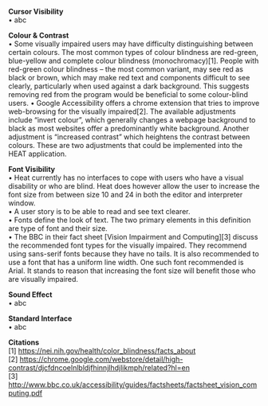**Cursor Visibility**  
• abc   

**Colour & Contrast**    
• Some visually impaired users may have difficulty distinguishing between certain colours. The most common types of colour blindness are red-green, blue-yellow and complete colour blindness (monochromacy)[1]. People with red-green colour blindness – the most common variant, may see red as black or brown, which may make red text and components difficult to see clearly, particularly when used against a dark background. This suggests removing red from the program would be beneficial to some colour-blind users.
• Google Accessibility offers a chrome extension that tries to improve web-browsing for the visually impaired[2]. The available adjustments include “invert colour”, which generally changes a webpage background to black as most websites offer a predominantly white background. Another adjustment is “increased contrast” which heightens the contrast between colours. These are two adjustments that could be implemented into the HEAT application.


**Font Visibility**  
• Heat currently has no interfaces to cope with users who have a visual disability or who are blind. Heat does however 
  allow the user to increase the font size from between size 10 and 24 in both the editor and interpreter window.   
• A user story is to be able to read and see text clearer.   
• Fonts define the look of text. The two primary elements in this definition are type of font and their size.  
• The BBC in their fact sheet [Vision Impairment and Computing][3] discuss the recommended font types for the visually impaired. They recommend using sans-serif fonts because they have no tails. It is also recommended to use a font that has a uniform line width. One such font recommended is Arial. It stands to reason that increasing the font size will benefit those who are visually impaired.  

**Sound Effect**  
• abc   

**Standard Interface**  
• abc   

**Citations**<br>
[1] https://nei.nih.gov/health/color_blindness/facts_about<br>
[2] https://chrome.google.com/webstore/detail/high-contrast/djcfdncoelnlbldjfhinnjlhdjlikmph/related?hl=en<br>
[3] http://www.bbc.co.uk/accessibility/guides/factsheets/factsheet_vision_computing.pdf<br>